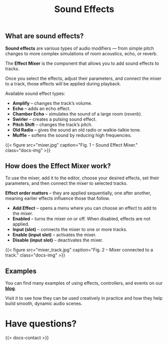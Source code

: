 ﻿---
title: "Sound Effects"
icon: "🔊"
description: "Mix sound effects with your tracks to create an immersive musical experience."
weight: 36
---

## What are sound effects?

**Sound effects** are various types of audio modifiers — from simple pitch changes to more complex simulations of room acoustics, echo, or reverb.  

The **Effect Mixer** is the component that allows you to add sound effects to tracks.  

Once you select the effects, adjust their parameters, and connect the mixer to a track, those effects will be applied during playback.

Available sound effect types:
- **Amplify** – changes the track’s volume.  
- **Echo** – adds an echo effect.  
- **Chamber Echo** – simulates the sound of a large room (*reverb*).  
- **Swirler** – creates a pulsing sound effect.  
- **Pitch Shift** – changes the track’s pitch.  
- **Old Radio** – gives the sound an old radio or walkie-talkie tone.  
- **Muffle** – softens the sound by reducing high frequencies.  

{{< figure src="mixer.jpg" caption="Fig. 1 – Sound Effect Mixer." class="docs-img" >}}

## How does the Effect Mixer work?

To use the mixer, add it to the editor, choose your desired effects, set their parameters, and then connect the mixer to selected tracks.

**Effect order matters** – they are applied sequentially, one after another, meaning earlier effects influence those that follow.

- **Add Effect** – opens a menu where you can choose an effect to add to the mixer.  
- **Enabled** – turns the mixer on or off. When disabled, effects are not applied.  
- **Input (slot)** – connects the mixer to one or more tracks.  
- **Enable (input slot)** – activates the mixer.  
- **Disable (input slot)** – deactivates the mixer.  

{{< figure src="mixer_track.jpg" caption="Fig. 2 – Mixer connected to a track." class="docs-img" >}}

## Examples

You can find many examples of using effects, controllers, and events on our **[blog](blog/)**.  

Visit it to see how they can be used creatively in practice and how they help build smooth, dynamic audio scenes.

# Have questions?

{{< docs-contact >}}
